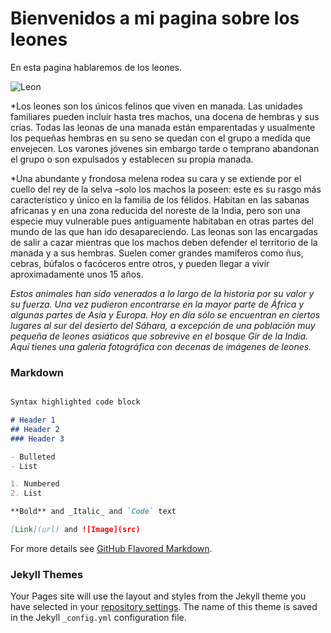 # Bienvenidos a mi pagina sobre los leones
En esta pagina hablaremos de los leones.

![Leon](https://www.gratistodo.com/wp-content/uploads/2016/12/Leones-Wallpapers-26.jpg)

*Los leones son los únicos felinos que viven en manada. Las unidades familiares pueden incluir hasta tres machos, una docena de hembras y sus crías. Todas las leonas de una manada están emparentadas y usualmente los pequeñas hembras en su seno se quedan con el grupo a medida que envejecen. Los varones jóvenes sin embargo tarde o temprano abandonan el grupo o son expulsados y establecen su propia manada.

*Una abundante y frondosa melena rodea su cara y se extiende por el cuello del rey de la selva –solo los machos la poseen: este es su rasgo más característico y único en la familia de los félidos.  Habitan en las sabanas africanas y en una zona reducida del noreste de la India, pero son una especie muy vulnerable pues antiguamente habitaban en otras partes del mundo de las que han ido desapareciendo. Las leonas son las encargadas de salir a cazar mientras que los machos deben defender el territorio de la manada y a sus hembras. Suelen comer grandes mamíferos como ñus, cebras, búfalos o facóceros entre otros, y pueden llegar a vivir aproximadamente unos 15 años. 

*Estos animales han sido venerados a lo largo de la historia por su valor y su fuerza. Una vez pudieron encontrarse en la mayor parte de África y algunas partes de Asia y Europa. Hoy en día sólo se encuentran en ciertos lugares al sur del desierto del Sáhara, a excepción de una población muy pequeña de leones asiáticos que sobrevive en el bosque Gir de la India. Aquí tienes una galería fotográfica con decenas de imágenes de leones.*


### Markdown

```markdown

Syntax highlighted code block

# Header 1
## Header 2
### Header 3

- Bulleted
- List

1. Numbered
2. List

**Bold** and _Italic_ and `Code` text

[Link](url) and ![Image](src)
```

For more details see [GitHub Flavored Markdown](https://guides.github.com/features/mastering-markdown/).

### Jekyll Themes

Your Pages site will use the layout and styles from the Jekyll theme you have selected in your [repository settings](https://github.com/mikapik123/mikapik123.github.io/settings). The name of this theme is saved in the Jekyll `_config.yml` configuration file.



